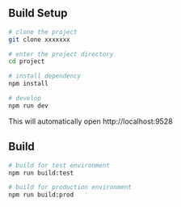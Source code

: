 
## Build Setup

```bash
# clone the project
git clone xxxxxxx

# enter the project directory
cd project

# install dependency
npm install

# develop
npm run dev
```

This will automatically open http://localhost:9528

## Build

```bash
# build for test environment
npm run build:test

# build for production environment
npm run build:prod
```